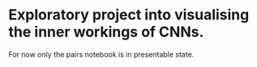 # Exploratory project into visualising the inner workings of CNNs.

For now only the pairs notebook is in presentable state.
